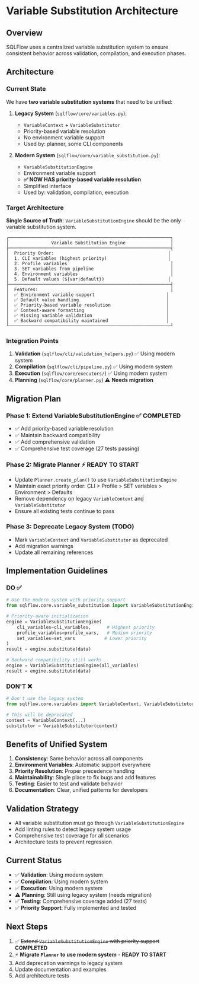# Variable Substitution Architecture

## Overview

SQLFlow uses a centralized variable substitution system to ensure consistent behavior across validation, compilation, and execution phases.

## Architecture

### Current State
We have **two variable substitution systems** that need to be unified:

1. **Legacy System** (`sqlflow/core/variables.py`):
   - `VariableContext` + `VariableSubstitutor`
   - Priority-based variable resolution
   - No environment variable support
   - Used by: planner, some CLI components

2. **Modern System** (`sqlflow/core/variable_substitution.py`):
   - `VariableSubstitutionEngine`
   - Environment variable support
   - **✅ NOW HAS priority-based variable resolution**
   - Simplified interface
   - Used by: validation, compilation, execution

### Target Architecture

**Single Source of Truth**: `VariableSubstitutionEngine` should be the only variable substitution system.

```
┌─────────────────────────────────────────────────────────────┐
│                Variable Substitution Engine                 │
├─────────────────────────────────────────────────────────────┤
│  Priority Order:                                           │
│  1. CLI variables (highest priority)                       │
│  2. Profile variables                                       │
│  3. SET variables from pipeline                             │
│  4. Environment variables                                   │
│  5. Default values (${var|default})                        │
├─────────────────────────────────────────────────────────────┤
│  Features:                                                  │
│  ✅ Environment variable support                           │
│  ✅ Default value handling                                 │
│  ✅ Priority-based variable resolution                     │
│  ✅ Context-aware formatting                               │
│  ✅ Missing variable validation                            │
│  ✅ Backward compatibility maintained                      │
└─────────────────────────────────────────────────────────────┘
```

### Integration Points

1. **Validation** (`sqlflow/cli/validation_helpers.py`) ✅ Using modern system
2. **Compilation** (`sqlflow/cli/pipeline.py`) ✅ Using modern system
3. **Execution** (`sqlflow/core/executors/`) ✅ Using modern system
4. **Planning** (`sqlflow/core/planner.py`) ⚠️ **Needs migration**

## Migration Plan

### Phase 1: Extend VariableSubstitutionEngine ✅ **COMPLETED**
- ✅ Add priority-based variable resolution
- ✅ Maintain backward compatibility  
- ✅ Add comprehensive validation
- ✅ Comprehensive test coverage (27 tests passing)

### Phase 2: Migrate Planner ⚡ **READY TO START**
- Update `Planner.create_plan()` to use `VariableSubstitutionEngine`
- Maintain exact priority order: CLI > Profile > SET variables > Environment > Defaults
- Remove dependency on legacy `VariableContext` and `VariableSubstitutor`
- Ensure all existing tests continue to pass

### Phase 3: Deprecate Legacy System (TODO)
- Mark `VariableContext` and `VariableSubstitutor` as deprecated
- Add migration warnings
- Update all remaining references

## Implementation Guidelines

### DO ✅
```python
# Use the modern system with priority support
from sqlflow.core.variable_substitution import VariableSubstitutionEngine

# Priority-aware initialization
engine = VariableSubstitutionEngine(
    cli_variables=cli_variables,      # Highest priority
    profile_variables=profile_vars,   # Medium priority  
    set_variables=set_vars           # Lower priority
)
result = engine.substitute(data)

# Backward compatibility still works
engine = VariableSubstitutionEngine(all_variables)
result = engine.substitute(data)
```

### DON'T ❌
```python
# Don't use the legacy system
from sqlflow.core.variables import VariableContext, VariableSubstitutor

# This will be deprecated
context = VariableContext(...)
substitutor = VariableSubstitutor(context)
```

## Benefits of Unified System

1. **Consistency**: Same behavior across all components
2. **Environment Variables**: Automatic support everywhere
3. **Priority Resolution**: Proper precedence handling
4. **Maintainability**: Single place to fix bugs and add features
5. **Testing**: Easier to test and validate behavior
6. **Documentation**: Clear, unified patterns for developers

## Validation Strategy

- All variable substitution must go through `VariableSubstitutionEngine`
- Add linting rules to detect legacy system usage
- Comprehensive test coverage for all scenarios
- Architecture tests to prevent regression

## Current Status

- ✅ **Validation**: Using modern system
- ✅ **Compilation**: Using modern system  
- ✅ **Execution**: Using modern system
- ⚠️ **Planning**: Still using legacy system (needs migration)
- ✅ **Testing**: Comprehensive coverage added (27 tests)
- ✅ **Priority Support**: Fully implemented and tested

## Next Steps

1. ✅ ~~Extend `VariableSubstitutionEngine` with priority support~~ **COMPLETED**
2. ⚡ **Migrate `Planner` to use modern system** - **READY TO START**
3. Add deprecation warnings to legacy system
4. Update documentation and examples
5. Add architecture tests 